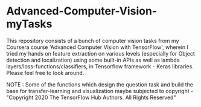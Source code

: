 # Advanced-Computer-Vision-myTasks
This repository consists of a bunch of computer vision tasks from my Coursera course 'Advanced Computer Vision with TensorFlow', wherein I tried my hands on feature extraction on various levels (especially for Object detection and localization) using some built-in APIs as well as lambda layers/loss-functions/classifiers, in Tensorflow framework - Keras libraries. 
Please feel free to look around.

NOTE : Some of the functions which design the question task and build the base for transfer-learning and visualization maybe subjected to copyright - "Copyright 2020 The TensorFlow Hub Authors. All Rights Reserved" 
